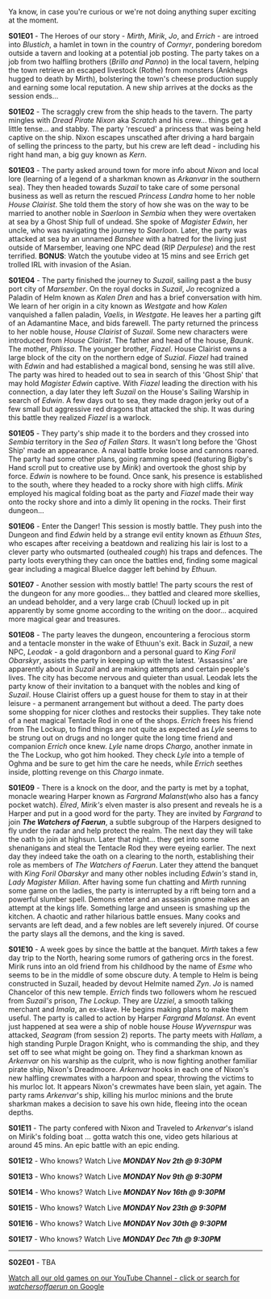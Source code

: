 Ya know, in case you're curious or we're not doing anything super exciting at the moment.

**S01E01** - The Heroes of our story - _Mirth_, _Mirik_, _Jo_, and _Errich_ - are introed into _Blustich_, a hamlet in town in the country of _Cormyr_, pondering boredom outside a tavern and looking at a potential job posting. The party takes on a job from two halfling brothers (_Brillo and Panno_) in the local tavern, helping the town retrieve an escaped livestock (Rothe) from monsters (Ankhegs hugged to death by Mirth), bolstering the town's cheese production supply and earning some local reputation. A new ship arrives at the docks as the session ends...

**S01E02** - The scraggly crew from the ship heads to the tavern. The party mingles with _Dread Pirate Nixon_ aka _Scratch_ and his crew... things get a little tense... and stabby. The party 'rescued' a princess that was being held captive on the ship. Nixon escapes unscathed after driving a hard bargain of selling the princess to the party, but his crew are left dead - including his right hand man, a big guy known as _Kern_.

**S01E03** - The party asked around town for more info about _Nixon_ and local lore (learning of a legend of a sharkman known as _Arkanvar_ in the southern sea). They then headed towards _Suzail_ to take care of some personal business as well as return the rescued _Princess Landra_ home to her noble _House Clairist_. She told them the story of how she was on the way to be married to another noble in _Saerloon_ in _Sembia_ when they were overtaken at sea by a Ghost Ship full of undead. She spoke of _Magister Edwin_, her uncle, who was navigating the journey to _Saerloon_. Later, the party was attacked at sea by an unnamed _Banshee_ with a hatred for the living just outside of Marsember, leaving one NPC dead (RIP _Derpulese_) and the rest terrified. **BONUS**: Watch the youtube video at 15 mins and see Errich get trolled IRL with invasion of the Asian.

**S01E04** - The party finished the journey to _Suzail_, sailing past a the busy port city of _Marsember_. On the royal docks in _Suzail_, _Jo_ recognized a Paladin of Helm known as _Kalen Dren_ and has a brief conversation with him. We learn of her origin in a city known as _Westgate_ and how _Kalen_ vanquished a fallen paladin, _Vaelis_, in _Westgate_. He leaves her a parting gift of an Adamantine Mace, and bids farewell. The party returned the princess to her noble house, _House Clairist_ of _Suzail_. Some new characters were introduced from _House Clairist_. The father and head of the house, _Baunk_. The mother, _Phlissa_. The younger brother, _Fiazel_. House Clairist owns a large block of the city on the northern edge of _Suzial_. _Fiazel_ had trained with _Edwin_ and had established a magical bond, sensing he was still alive. The party was hired to headed out to sea in search of this 'Ghost Ship' that may hold _Magister Edwin_ captive. With _Fiazel_ leading the direction with his connection, a day later they left _Suzail_ on the House's Sailing Warship in search of _Edwin_. A few days out to sea, they made dragon jerky out of a few small but aggressive red dragons that attacked the ship. It was during this battle they realized _Fiazel_ is a warlock.

**S01E05** - They party's ship made it to the borders and they crossed into _Sembia_ territory in the _Sea of Fallen Stars_. It wasn't long before the 'Ghost Ship' made an appearance. A naval battle broke loose and cannons roared. The party had some other plans, going ramming speed (featuring Bigby's Hand scroll put to creative use by _Mirik_) and overtook the ghost ship by force. _Edwin_ is nowhere to be found. Once sank, his presence is established to the south, where they headed to a rocky shore with high cliffs. _Mirik_ employed his magical folding boat as the party and _Fiazel_ made their way onto the rocky shore and into a dimly lit opening in the rocks. Their first dungeon...

**S01E06** - Enter the Danger! This session is mostly battle. They push into the Dungeon and find _Edwin_ held by a strange evil entity known as _Ethuun Stes_, who escapes after receiving a beatdown and realizing his lair is lost to a clever party who outsmarted (outhealed *cough*) his traps and defences. The party loots everything they can once the battles end, finding some magical gear including a magical BlueIce dagger left behind by _Ethuun_.

**S01E07** - Another session with mostly battle! The party scours the rest of the dungeon for any more goodies... they battled and cleared more skellies, an undead beholder, and a very large crab (Chuul) locked up in pit apparently by some gnome according to the writing on the door... acquired more magical gear and treasures.

**S01E08** - The party leaves the dungeon, encountering a ferocious storm and a tentacle monster in the wake of Ethuun's exit. Back in _Suzail_, a new NPC, _Leodak_ - a gold dragonborn and a personal guard to _King Foril Obarskyr_, assists the party in keeping up with the latest. 'Assassins' are apparently about in _Suzail_ and are making attempts and certain people's lives. The city has become nervous and quieter than usual. Leodak lets the party know of their invitation to a banquet with the nobles and king of _Suzail_. House Clairist offers up a guest house for them to stay in at their leisure - a permanent arrangement but without a deed. The party does some shopping for nicer clothes and restocks their supplies. They take note of a neat magical Tentacle Rod in one of the shops. _Errich_ frees his friend from The Lockup, to find things are not quite as expected as _Lyle_ seems to be strung out on drugs and no longer quite the long time friend and companion _Errich_ once knew. _Lyle_ name drops _Chargo_, another inmate in the The Lockup, who got him hooked. They check _Lyle_ into a temple of Oghma and be sure to get him the care he needs, while _Errich_ seethes inside, plotting revenge on this _Chargo_ inmate.

**S01E09** - There is a knock on the door, and the party is met by a tophat, monacle wearing Harper known as _Fargrand Malanst_(who also has a fancy pocket watch). _Elred_, _Mirik's_ elven master is also present and reveals he is a Harper and put in a good word for the party. They are invited by _Fargrand_ to join **_The Watchers of Faerun_**, a subtle subgroup of the Harpers designed to fly under the radar and help protect the realm. The next day they will take the oath to join at highsun. Later that night... they get into some shenanigans and steal the Tentacle Rod they were eyeing earlier. The next day they indeed take the oath on a clearing to the north, establishing their role as members of _The Watchers of Faerun_. Later they attend the banquet with _King Foril Obarskyr_ and many other nobles including _Edwin's_ stand in, _Lady Magister Milian_. After having some fun chatting and _Mirth_ running some game on the ladies, the party is interrupted by a rift being torn and a powerful slumber spell. Demons enter and an assassin gnome makes an attempt at the kings life. Something large and unseen is smashing up the kitchen. A chaotic and rather hilarious battle ensues. Many cooks and servants are left dead, and a few nobles are left severely injured. Of course the party slays all the demons, and the king is saved.

**S01E10** - A week goes by since the battle at the banquet. _Mirth_ takes a few day trip to the North, hearing some rumors of gathering orcs in the forest. Mirik runs into an old friend from his childhood by the name of _Esme_ who seems to be in the middle of some obscure duty. A temple to Helm is being constructed in Suzail, headed by devout Helmite named _Zyn_. _Jo_ is named Chancelor of this new temple. _Errich_ finds two followers whom he rescued from _Suzail's_ prison, _The Lockup_. They are _Uzziel_, a smooth talking merchant and _Imala_, an ex-slave. He begins making plans to make them useful. The party is called to action by Harper _Fargrand Malanst_. An event just happened at sea were a ship of noble house _House Wyvernspur_ was attacked, _Seagram_ (from session 2) reports. The party meets with _Hallam_, a high standing Purple Dragon Knight, who is commanding the ship, and they set off to see what might be going on. They find a sharkman known as _Arkenvar_ on his warship as the culprit, who is now fighting another familiar pirate ship, Nixon's Dreadmoore. _Arkenvar_ hooks in each one of Nixon's new halfling crewmates with a harpoon and spear, throwing the victims to his murloc lot. It appears Nixon's crewmates have been slain, yet again. The party rams _Arkenvar_'s ship, killing his murloc minions and the brute sharkman makes a decision to save his own hide, fleeing into the ocean depths.

**S01E11** - The party confered with Nixon and Traveled to _Arkenvar_'s island on Mirik's folding boat ... gotta watch this one, video gets hilarious at around 45 mins. An epic battle with an epic ending.

**S01E12** - Who knows? Watch Live **_MONDAY Nov 2th @ 9:30PM_**

**S01E13** - Who knows? Watch Live **_MONDAY Nov 9th @ 9:30PM_**

**S01E14** - Who knows? Watch Live **_MONDAY Nov 16th @ 9:30PM_**

**S01E15** - Who knows? Watch Live **_MONDAY Nov 23th @ 9:30PM_**

**S01E16** - Who knows? Watch Live **_MONDAY Nov 30th @ 9:30PM_**

**S01E17** - Who knows? Watch Live **_MONDAY Dec 7th @ 9:30PM_**

-------------

**S02E01** - TBA

[Watch all our old games on our YouTube Channel - click or search for _watchersoffaerun_ on Google](https://www.youtube.com/channel/UCyYYoKqdC40UzmFOu4AFEZQ)
